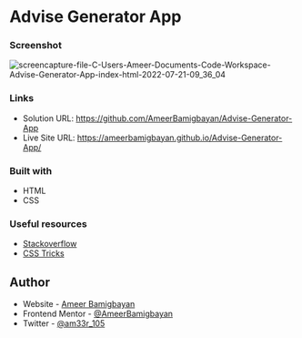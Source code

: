 # Advise Generator App
 
 
 ### Screenshot
 
 
![screencapture-file-C-Users-Ameer-Documents-Code-Workspace-Advise-Generator-App-index-html-2022-07-21-09_36_04](https://user-images.githubusercontent.com/76779409/180169605-f48fd271-1bfe-4c89-a2fd-7419ffd59bb9.png)

### Links
- Solution URL: https://github.com/AmeerBamigbayan/Advise-Generator-App
- Live Site URL: https://ameerbamigbayan.github.io/Advise-Generator-App/


### Built with
- HTML
- CSS
   

### Useful resources
 - [Stackoverflow](https://stackoverflow.com)
 - [CSS Tricks](https://css-tricks.com)


## Author

- Website - [Ameer Bamigbayan](https://ameerbamigbayan.com.ng)
- Frontend Mentor - [@AmeerBamigbayan](https://www.frontendmentor.io/profile/AmeerBamigbayan)
- Twitter - [@am33r_105](https://twitter.com/am33r_105)

